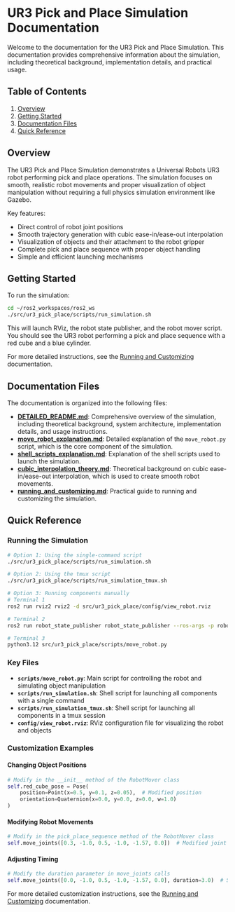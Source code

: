 # UR3 Pick and Place Simulation Documentation

Welcome to the documentation for the UR3 Pick and Place Simulation. This documentation provides comprehensive information about the simulation, including theoretical background, implementation details, and practical usage.

## Table of Contents

1. [Overview](#overview)
2. [Getting Started](#getting-started)
3. [Documentation Files](#documentation-files)
4. [Quick Reference](#quick-reference)

## Overview

The UR3 Pick and Place Simulation demonstrates a Universal Robots UR3 robot performing pick and place operations. The simulation focuses on smooth, realistic robot movements and proper visualization of object manipulation without requiring a full physics simulation environment like Gazebo.

Key features:
- Direct control of robot joint positions
- Smooth trajectory generation with cubic ease-in/ease-out interpolation
- Visualization of objects and their attachment to the robot gripper
- Complete pick and place sequence with proper object handling
- Simple and efficient launching mechanisms

## Getting Started

To run the simulation:

```bash
cd ~/ros2_workspaces/ros2_ws
./src/ur3_pick_place/scripts/run_simulation.sh
```

This will launch RViz, the robot state publisher, and the robot mover script. You should see the UR3 robot performing a pick and place sequence with a red cube and a blue cylinder.

For more detailed instructions, see the [Running and Customizing](running_and_customizing.md) documentation.

## Documentation Files

The documentation is organized into the following files:

- [**DETAILED_README.md**](../DETAILED_README.md): Comprehensive overview of the simulation, including theoretical background, system architecture, implementation details, and usage instructions.
- [**move_robot_explanation.md**](move_robot_explanation.md): Detailed explanation of the `move_robot.py` script, which is the core component of the simulation.
- [**shell_scripts_explanation.md**](shell_scripts_explanation.md): Explanation of the shell scripts used to launch the simulation.
- [**cubic_interpolation_theory.md**](cubic_interpolation_theory.md): Theoretical background on cubic ease-in/ease-out interpolation, which is used to create smooth robot movements.
- [**running_and_customizing.md**](running_and_customizing.md): Practical guide to running and customizing the simulation.

## Quick Reference

### Running the Simulation

```bash
# Option 1: Using the single-command script
./src/ur3_pick_place/scripts/run_simulation.sh

# Option 2: Using the tmux script
./src/ur3_pick_place/scripts/run_simulation_tmux.sh

# Option 3: Running components manually
# Terminal 1
ros2 run rviz2 rviz2 -d src/ur3_pick_place/config/view_robot.rviz

# Terminal 2
ros2 run robot_state_publisher robot_state_publisher --ros-args -p robot_description:="$(xacro $(ros2 pkg prefix ur_description)/share/ur_description/urdf/ur.urdf.xacro name:=ur3_robot ur_type:=ur3 use_fake_hardware:=true safety_limits:=true safety_pos_margin:=0.15 safety_k_position:=20)"

# Terminal 3
python3.12 src/ur3_pick_place/scripts/move_robot.py
```

### Key Files

- **`scripts/move_robot.py`**: Main script for controlling the robot and simulating object manipulation
- **`scripts/run_simulation.sh`**: Shell script for launching all components with a single command
- **`scripts/run_simulation_tmux.sh`**: Shell script for launching all components in a tmux session
- **`config/view_robot.rviz`**: RViz configuration file for visualizing the robot and objects

### Customization Examples

#### Changing Object Positions

```python
# Modify in the __init__ method of the RobotMover class
self.red_cube_pose = Pose(
    position=Point(x=0.5, y=0.1, z=0.05),  # Modified position
    orientation=Quaternion(x=0.0, y=0.0, z=0.0, w=1.0)
)
```

#### Modifying Robot Movements

```python
# Modify in the pick_place_sequence method of the RobotMover class
self.move_joints([0.3, -1.0, 0.5, -1.0, -1.57, 0.0])  # Modified joint positions
```

#### Adjusting Timing

```python
# Modify the duration parameter in move_joints calls
self.move_joints([0.0, -1.0, 0.5, -1.0, -1.57, 0.0], duration=3.0)  # Slower movement
```

For more detailed customization instructions, see the [Running and Customizing](running_and_customizing.md) documentation.
